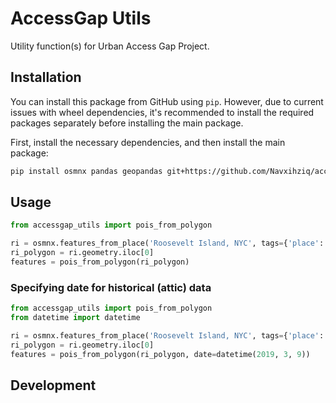 # AccessGap Utils

Utility function(s) for Urban Access Gap Project.

## Installation

You can install this package from GitHub using `pip`. However, due to current issues with wheel dependencies, it's recommended to install the required packages separately before installing the main package.

First, install the necessary dependencies, and then install the main package:

```bash
pip install osmnx pandas geopandas git+https://github.com/Navxihziq/accessgap-utils.git
```

## Usage

```python
from accessgap_utils import pois_from_polygon

ri = osmnx.features_from_place('Roosevelt Island, NYC', tags={'place': 'island'})
ri_polygon = ri.geometry.iloc[0]
features = pois_from_polygon(ri_polygon)
```

### Specifying date for historical (attic) data

```python
from accessgap_utils import pois_from_polygon
from datetime import datetime

ri = osmnx.features_from_place('Roosevelt Island, NYC', tags={'place': 'island'})
ri_polygon = ri.geometry.iloc[0]
features = pois_from_polygon(ri_polygon, date=datetime(2019, 3, 9))
```

## Development
